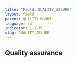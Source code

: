 ```yaml
---
title: "Field: QUALITY_ASSURE"
layout: field
parent: QUALITY_MGMNT
language: ru
indicator: 1-1-1b
slug: QUALITY_ASSURE
---
```

## Quality assurance